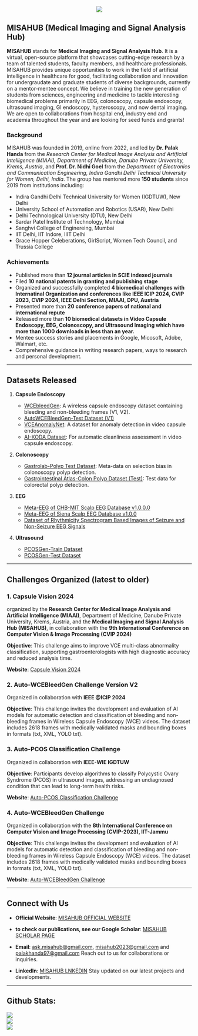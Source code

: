 <h1 align="center">
    <img src="https://readme-typing-svg.herokuapp.com/?font=Righteous&size=35&center=true&vCenter=true&width=500&height=70&duration=4000&lines=Hi+There!+👋;Welcome+To+MISAHUB;" />
</h1>

## MISAHUB (Medical Imaging and Signal Analysis Hub)

**MISAHUB** stands for **Medical Imaging and Signal Analysis Hub**. It is a virtual, open-source platform that showcases cutting-edge research by a team of talented students, faculty members, and healthcare professionals. MISAHUB provides unique opportunities to work in the field of artificial intelligence in healthcare for good, facilitating collaboration and innovation for undergraudate and graduate students of diverse backgrounds, currently on a mentor-mentee concept. We believe in training the new generation of students from sciences, engineering and medicine to tackle interesting biomedical problems primarily in EEG, colonoscopy, capsule endoscopy, ultrasound imaging, GI endoscopy, hysteroscopy, and now dental imaging. We are open to collaborations from hospital end, industry end and academia throughout the year and are looking for seed funds and grants!

### Background
MISAHUB was founded in 2019, online from 2022, and led by **Dr. Palak Handa** from the *Research Center for Medical Image Analysis and Artificial Intelligence (MIAAI), Department of Medicine, Danube Private University, Krems, Austria*, and **Prof. Dr. Nidhi Goel** from the *Department of Electronics and Communication Engineering, Indira Gandhi Delhi Technical University for Women, Delhi, India*. The group has mentored more **150 students** since 2019 from institutions including:

- Indira Gandhi Delhi Technical University for Women (IGDTUW), New Delhi
- University School of Automation and Robotics (USAR), New Delhi
- Delhi Technological University (DTU), New Delhi
- Sardar Patel Institute of Technology, Mumbai
- Sanghvi College of Enginereing, Mumbai
- IIT Delhi, IIT Indore, IIIT Delhi
- Grace Hopper Celeberations, GirlScript, Women Tech Council, and Trussia College

### Achievements
- Published more than **12 journal articles in SCIE indexed journals**
- Filed **10 national patents in granting and publishing stage**
- Organized and successfully completed **4 biomedical challenges with Internatinal Organization and conferences like IEEE ICIP 2024, CVIP 2023, CVIP 2024, IEEE Delhi Section, MIAAI, DPU, Austria**
- Presented more than **20 conference papers of national and international repute**
- Released more than **10 biomedical datasets in Video Capsule Endoscopy, EEG, Colonoscopy, and Ultrasound Imaging which have more than 1000 downloads in less than an year.**
- Mentee success stories and placements in Google, Micosoft, Adobe, Walmart, etc.
- Comprehensive guidance in writing research papers, ways to research and personal development.

---

## Datasets Released

1. **Capsule Endoscopy**
   - [WCEbleedGen](https://zenodo.org/records/7548320): A wireless capsule endoscopy dataset containing bleeding and non-bleeding frames (V1, V2).
   - [AutoWCEBleedGen-Test Dataset (V1)](https://zenodo.org/records/10124589)
   - [VCEAnomalyNet](https://zenodo.org/records/10909126): A dataset for anomaly detection in video capsule endoscopy.
   - [AI-KODA Dataset](https://figshare.com/articles/dataset/AI-KODA_Dataset_An_AI-Image_Dataset_for_Automatic_Assessment_of_Cleanliness_in_Video_Capsule_Endoscopy_as_per_Korea-Canada_Scores/25807915): For automatic cleanliness assessment in video capsule endoscopy.

2. **Colonoscopy**
   - [Gastrolab-Polyp Test Dataset](https://zenodo.org/records/7874340): Meta-data on selection bias in colonoscopy polyp detection.
   - [Gastrointestinal Atlas-Colon Polyp Dataset (Test)](https://zenodo.org/records/10097701): Test data for colorectal polyp detection.

3. **EEG**
   - [Meta-EEG of CHB-MIT Scalp EEG Database v1.0.0.0](https://zenodo.org/record/6062372#.ZEp6jXZBzIU)
   - [Meta-EEG of Siena Scalp EEG Database v1.0.0](https://zenodo.org/record/6061290#.ZEp6i3ZBzIW)
   - [Dataset of Rhythmicity Spectrogram Based Images of Seizure and Non-Seizure EEG Signals](https://zenodo.org/record/6055011#.ZEp6i3ZBzIX)

4. **Ultrasound**
   - [PCOSGen-Train Dataset](https://zenodo.org/records/10430727)
   - [PCOSGen-Test Dataset](https://zenodo.org/records/10510879)

---

## Challenges Organized (latest to older)

### 1. Capsule Vision 2024
organized by the **Research Center for Medical Image Analysis and Artificial Intelligence (MIAAI)**, Department of Medicine, Danube Private University, Krems, Austria, and the **Medical Imaging and Signal Analysis Hub (MISAHUB)**, in collaboration with the **9th International Conference on Computer Vision & Image Processing (CVIP 2024)**

**Objective**: This challenge aims to improve VCE multi-class abnormality classification, supporting gastroenterologists with high diagnostic accuracy and reduced analysis time.

**Website**: [Capsule Vision 2024](https://cvip-2024.vercel.app/challenge)

### 2. Auto-WCEBleedGen Challenge Version V2
Organized in collaboration with **IEEE @ICIP 2024**

**Objective**: This challenge invites the development and evaluation of AI models for automatic detection and classification of bleeding and non-bleeding frames in Wireless Capsule Endoscopy (WCE) videos. The dataset includes 2618 frames with medically validated masks and bounding boxes in formats (txt, XML, YOLO txt).
  
### 3. Auto-PCOS Classification Challenge
Organized in collaboration with **IEEE-WIE IGDTUW**

**Objective**: Participants develop algorithms to classify Polycystic Ovary Syndrome (PCOS) in ultrasound images, addressing an undiagnosed condition that can lead to long-term health risks.

**Website**: [Auto-PCOS Classification Challenge](https://misahub.in/pcos/index.html)

### 4. Auto-WCEBleedGen Challenge
Organized in collaboration with the **8th International Conference on Computer Vision and Image Processing (CVIP-2023), IIT-Jammu**

**Objective**: This challenge invites the development and evaluation of AI models for automatic detection and classification of bleeding and non-bleeding frames in Wireless Capsule Endoscopy (WCE) videos. The dataset includes 2618 frames with medically validated masks and bounding boxes in formats (txt, XML, YOLO txt).

**Website**: [Auto-WCEBleedGen Challenge](https://unstop.com/hackathons/auto-wcebleedgen-challenge-misahub-758057)

---

## Connect with Us

- **Official Website**: [MISAHUB OFFICIAL WEBSITE](https://misahub.in/)
  
- **to check our publications, see our Google Scholar**: [MISAHUB SCHOLAR PAGE](https://scholar.google.com/citations?user=mvDYiX0AAAAJ&hl=en)

- **Email**: [ask.misahub@gmail.com](ask.misahub@gmail.com]), [misahub2023@gmail.com](ask.misahub@gmail.com) and [palakhanda97@gmail.com](palakhanda97@gmail.com) Reach out to us for collaborations or inquiries.

- **LinkedIn**: [MISAHUB LNKEDIN](https://www.linkedin.com/in/misahub/) Stay updated on our latest projects and developments.

---
## Github Stats:
![](https://github-readme-stats.vercel.app/api?username=misahub2023&theme=dark&hide_border=false&include_all_commits=false&count_private=false)<br/>
![](https://github-readme-streak-stats.herokuapp.com/?user=misahub2023&theme=dark&hide_border=false)<br/>
![](https://github-readme-stats.vercel.app/api/top-langs/?username=misahub2023&theme=dark&hide_border=false&include_all_commits=false&count_private=false&layout=compact)
